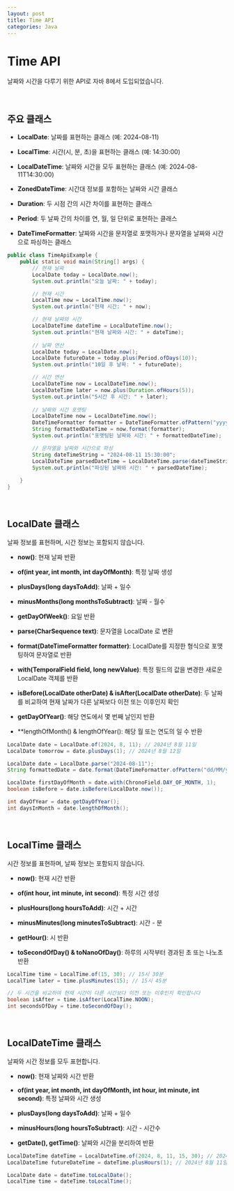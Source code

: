 ```yaml
---
layout: post
title: Time API
categories: Java
---
```


# Time API

날짜와 시간을 다루기 위한 API로 자바 8에서 도입되었습니다.



<br>



## 주요 클래스
- **LocalDate**: 날짜를 표현하는 클래스 (예: 2024-08-11)

- **LocalTime**: 시간(시, 분, 초)을 표현하는 클래스 (예: 14:30:00)
  
- **LocalDateTime**: 날짜와 시간을 모두 표현하는 클래스 (예: 2024-08-11T14:30:00)
  
- **ZonedDateTime**: 시간대 정보를 포함하는 날짜와 시간 클래스 
  
- **Duration**: 두 시점 간의 시간 차이를 표현하는 클래스 
  
- **Period**: 두 날짜 간의 차이를 연, 월, 일 단위로 표현하는 클래스 
  
- **DateTimeFormatter**: 날짜와 시간을 문자열로 포맷하거나 문자열을 날짜와 시간으로 파싱하는 클래스

```java
public class TimeApiExample {
    public static void main(String[] args) {
        // 현재 날짜
        LocalDate today = LocalDate.now();
        System.out.println("오늘 날짜: " + today);

        // 현재 시간
        LocalTime now = LocalTime.now();
        System.out.println("현재 시간: " + now);

        // 현재 날짜와 시간
        LocalDateTime dateTime = LocalDateTime.now();
        System.out.println("현재 날짜와 시간: " + dateTime);
        
        // 날짜 연산
        LocalDate today = LocalDate.now();
        LocalDate futureDate = today.plus(Period.ofDays(10));
        System.out.println("10일 후 날짜: " + futureDate);

        // 시간 연산
        LocalDateTime now = LocalDateTime.now();
        LocalDateTime later = now.plus(Duration.ofHours(5));
        System.out.println("5시간 후 시간: " + later);
        
        // 날짜와 시간 포맷팅
        LocalDateTime now = LocalDateTime.now();
        DateTimeFormatter formatter = DateTimeFormatter.ofPattern("yyyy-MM-dd HH:mm:ss");
        String formattedDateTime = now.format(formatter);
        System.out.println("포맷팅된 날짜와 시간: " + formattedDateTime);

        // 문자열을 날짜와 시간으로 파싱
        String dateTimeString = "2024-08-11 15:30:00";
        LocalDateTime parsedDateTime = LocalDateTime.parse(dateTimeString, formatter);
        System.out.println("파싱된 날짜와 시간: " + parsedDateTime);
    
    }
}
```


<br>


## LocalDate 클래스
날짜 정보를 표현하며, 시간 정보는 포함되지 않습니다.  

- **now()**: 현재 날짜 반환
  
- **of(int year, int month, int dayOfMonth)**: 특정 날짜 생성
  
- **plusDays(long daysToAdd)**: 날짜 + 일수 
  
- **minusMonths(long monthsToSubtract)**: 날짜 - 월수

- **getDayOfWeek()**: 요일 반환

- **parse(CharSequence text)**: 문자열을 LocalDate 로 변환

- **format(DateTimeFormatter formatter)**: LocalDate를 지정한 형식으로 포맷팅하여 문자열로 반환

- **with(TemporalField field, long newValue)**: 특정 필드의 값을 변경한 새로운 LocalDate 객체를 반환

- **isBefore(LocalDate otherDate) & isAfter(LocalDate otherDate)**: 두 날짜를 비교하여 현재 날짜가 다른 날짜보다 이전 또는 이후인지 확인

- **getDayOfYear()**: 해당 연도에서 몇 번째 날인지 반환

- **lengthOfMonth() & lengthOfYear(): 해당 월 또는 연도의 일 수 반환

```java
LocalDate date = LocalDate.of(2024, 8, 11); // 2024년 8월 11일
LocalDate tomorrow = date.plusDays(1); // 2024년 8월 12일

LocalDate date = LocalDate.parse("2024-08-11");
String formattedDate = date.format(DateTimeFormatter.ofPattern("dd/MM/yyyy"));

LocalDate firstDayOfMonth = date.with(ChronoField.DAY_OF_MONTH, 1);
boolean isBefore = date.isBefore(LocalDate.now());

int dayOfYear = date.getDayOfYear();
int daysInMonth = date.lengthOfMonth();
```


<br>



## LocalTime 클래스
시간 정보를 표현하며, 날짜 정보는 포함되지 않습니다.  

- **now()**: 현재 시간 반환

- **of(int hour, int minute, int second)**: 특정 시간 생성

- **plusHours(long hoursToAdd)**: 시간 + 시간 

- **minusMinutes(long minutesToSubtract)**: 시간 - 분 

- **getHour()**: 시 반환

- **toSecondOfDay() & toNanoOfDay()**: 하루의 시작부터 경과된 초 또는 나노초 반환
```java
LocalTime time = LocalTime.of(15, 30); // 15시 30분
LocalTime later = time.plusMinutes(15); // 15시 45분

// 두 시간을 비교하여 현재 시간이 다른 시간보다 이전 또는 이후인지 확인합니다
boolean isAfter = time.isAfter(LocalTime.NOON);
int secondsOfDay = time.toSecondOfDay();
```



<br>



## LocalDateTime 클래스
날짜와 시간 정보를 모두 표현합니다.

- **now()**: 현재 날짜와 시간 반환 

- **of(int year, int month, int dayOfMonth, int hour, int minute, int second)**: 특정 날짜와 시간 생성

- **plusDays(long daysToAdd)**: 날짜 + 일수

- **minusHours(long hoursToSubtract)**: 시간 - 시간수

- **getDate(), getTime()**: 날짜와 시간을 분리하여 반환

```java
LocalDateTime dateTime = LocalDateTime.of(2024, 8, 11, 15, 30); // 2024년 8월 11일 15시 30분
LocalDateTime futureDateTime = dateTime.plusHours(1); // 2024년 8월 11일 16시 30분

LocalDate date = dateTime.toLocalDate();
LocalTime time = dateTime.toLocalTime();
```










